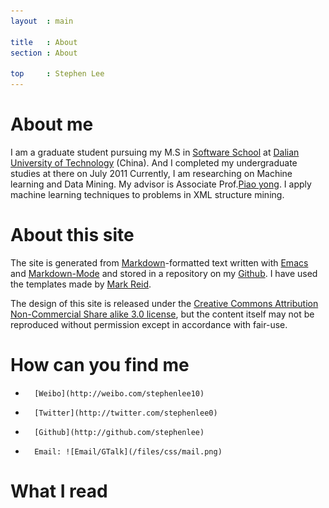 ```yaml
---
layout  : main

title   : About
section : About

top 	: Stephen Lee	
---
```


# About me #

I am a graduate student pursuing my M.S in [Software
School](http:ssdut.dlut.edu.cn) at [Dalian University of
Technology](http://www.dlut.edu.cn) (China). 
And I completed my undergraduate studies at there on July 2011
Currently, I am researching on Machine learning and Data Mining. My
advisor is Associate Prof.[Piao
yong](http://ssdut.dlut.edu.cn/teachers/show.php?id=81). I apply
machine learning techniques to problems in XML structure mining.

# About this site #

The site is generated from
[Markdown](http://daringfireball.net/projects/markdown/)-formatted
text written with [Emacs](http://www.gnu.org/s/emacs/) and
[Markdown-Mode](http://jblevins.org/projects/markdown-mode/) and
stored in a repository on my
[Github](http://github.com/stephenLee/stephenlee.github.com). I have
used the templates made by [Mark Reid](http://mark.reid.name/).

The design of this site is released under the [Creative Commons
Attribution Non-Commercial Share alike 3.0
license](http://creativecommons.org/licenses/by-nc-sa/3.0/), but the
content itself may not be reproduced without permission except in
accordance with fair-use.

# How can you find me #

*       [Weibo](http://weibo.com/stephenlee10) 
*       [Twitter](http://twitter.com/stephenlee0)
*       [Github](http://github.com/stephenlee) 
*       Email: ![Email/GTalk](/files/css/mail.png)

# What I read #

<script type="text/javascript" src="http://www.douban.com/service/badge/specialstephen/?show=dolist&amp;n=12&amp;columns=6&amp;cat=book">
</script>

